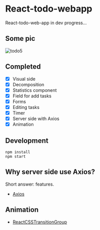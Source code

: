 # React-todo-webapp
React-todo-web-app in dev progress...

Some pic
------
![todo5](https://cloud.githubusercontent.com/assets/23314692/24155528/c824b122-0e5c-11e7-8ccf-1228d6e5ff48.jpg)


## Completed
- [x] Visual side
- [x] Decomposition
- [x] Statistics component
- [x] Field for add tasks
- [x] Forms
- [x] Editing tasks
- [x] Timer
- [x] Server side with Axios
- [x] Animation

## Development

```
npm install
npm start
```

## Why server side use Axios?
Short answer:  features.
- [Axios](https://github.com/mzabriskie/axios)

## Animation
- [ReactCSSTransitionGroup](https://www.npmjs.com/package/react-addons-css-transition-group)
